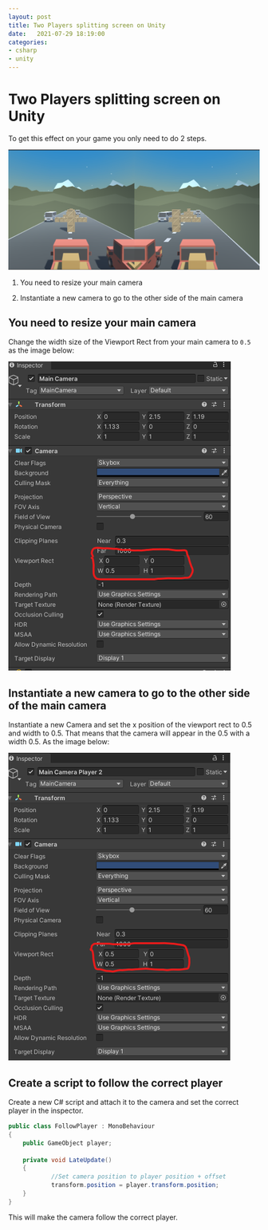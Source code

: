 ```yaml
---
layout: post
title: Two Players splitting screen on Unity
date:   2021-07-29 18:19:00
categories: 
- csharp
- unity
---
```


# Two Players splitting screen on Unity

To get this effect on your game you only need to do 2 steps.

![spliting game screen](/assets/images/splitting-screen.png)

1. You need to resize your main camera

1. Instantiate a new camera to go to the other side of the main camera

## You need to resize your main camera

Change the width size of the Viewport Rect from your main camera to `0.5` as the image below:

![main camera viewport rect with width 0.5](/assets/images/main-camera-width.png)


## Instantiate a new camera to go to the other side of the main camera

Instantiate a new Camera and set the x position of the viewport rect to 0.5 and width to 0.5. That means that the camera will appear in the 0.5 with a width 0.5. As the image below:

![](/assets/images/main-camera-width2.png)

## Create a script to follow the correct player

Create a new C# script and attach it to the camera and set the correct player in the inspector.

```csharp
public class FollowPlayer : MonoBehaviour
{
    public GameObject player;    
    
    private void LateUpdate()
    {
            //Set camera position to player position + offset
            transform.position = player.transform.position;
    }
}
```

This will make the camera follow the correct player.


